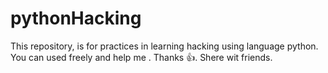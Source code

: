 # pythonHacking
This repository, is for practices in learning hacking using language python. You can used freely and help me . Thanks 👍.
Shere wit friends.
